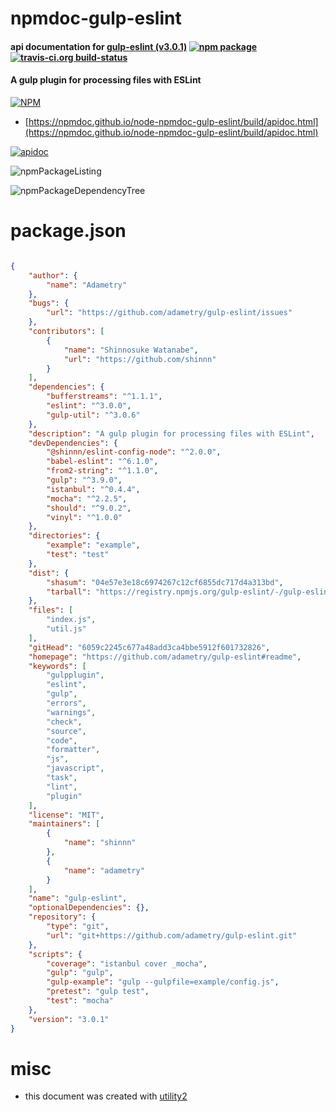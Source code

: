# npmdoc-gulp-eslint

#### api documentation for  [gulp-eslint (v3.0.1)](https://github.com/adametry/gulp-eslint#readme)  [![npm package](https://img.shields.io/npm/v/npmdoc-gulp-eslint.svg?style=flat-square)](https://www.npmjs.org/package/npmdoc-gulp-eslint) [![travis-ci.org build-status](https://api.travis-ci.org/npmdoc/node-npmdoc-gulp-eslint.svg)](https://travis-ci.org/npmdoc/node-npmdoc-gulp-eslint)

#### A gulp plugin for processing files with ESLint

[![NPM](https://nodei.co/npm/gulp-eslint.png?downloads=true&downloadRank=true&stars=true)](https://www.npmjs.com/package/gulp-eslint)

- [https://npmdoc.github.io/node-npmdoc-gulp-eslint/build/apidoc.html](https://npmdoc.github.io/node-npmdoc-gulp-eslint/build/apidoc.html)

[![apidoc](https://npmdoc.github.io/node-npmdoc-gulp-eslint/build/screenCapture.buildCi.browser.%252Ftmp%252Fbuild%252Fapidoc.html.png)](https://npmdoc.github.io/node-npmdoc-gulp-eslint/build/apidoc.html)

![npmPackageListing](https://npmdoc.github.io/node-npmdoc-gulp-eslint/build/screenCapture.npmPackageListing.svg)

![npmPackageDependencyTree](https://npmdoc.github.io/node-npmdoc-gulp-eslint/build/screenCapture.npmPackageDependencyTree.svg)



# package.json

```json

{
    "author": {
        "name": "Adametry"
    },
    "bugs": {
        "url": "https://github.com/adametry/gulp-eslint/issues"
    },
    "contributors": [
        {
            "name": "Shinnosuke Watanabe",
            "url": "https://github.com/shinnn"
        }
    ],
    "dependencies": {
        "bufferstreams": "^1.1.1",
        "eslint": "^3.0.0",
        "gulp-util": "^3.0.6"
    },
    "description": "A gulp plugin for processing files with ESLint",
    "devDependencies": {
        "@shinnn/eslint-config-node": "^2.0.0",
        "babel-eslint": "^6.1.0",
        "from2-string": "^1.1.0",
        "gulp": "^3.9.0",
        "istanbul": "^0.4.4",
        "mocha": "^2.2.5",
        "should": "^9.0.2",
        "vinyl": "^1.0.0"
    },
    "directories": {
        "example": "example",
        "test": "test"
    },
    "dist": {
        "shasum": "04e57e3e18c6974267c12cf6855dc717d4a313bd",
        "tarball": "https://registry.npmjs.org/gulp-eslint/-/gulp-eslint-3.0.1.tgz"
    },
    "files": [
        "index.js",
        "util.js"
    ],
    "gitHead": "6059c2245c677a48add3ca4bbe5912f601732826",
    "homepage": "https://github.com/adametry/gulp-eslint#readme",
    "keywords": [
        "gulpplugin",
        "eslint",
        "gulp",
        "errors",
        "warnings",
        "check",
        "source",
        "code",
        "formatter",
        "js",
        "javascript",
        "task",
        "lint",
        "plugin"
    ],
    "license": "MIT",
    "maintainers": [
        {
            "name": "shinnn"
        },
        {
            "name": "adametry"
        }
    ],
    "name": "gulp-eslint",
    "optionalDependencies": {},
    "repository": {
        "type": "git",
        "url": "git+https://github.com/adametry/gulp-eslint.git"
    },
    "scripts": {
        "coverage": "istanbul cover _mocha",
        "gulp": "gulp",
        "gulp-example": "gulp --gulpfile=example/config.js",
        "pretest": "gulp test",
        "test": "mocha"
    },
    "version": "3.0.1"
}
```



# misc
- this document was created with [utility2](https://github.com/kaizhu256/node-utility2)
